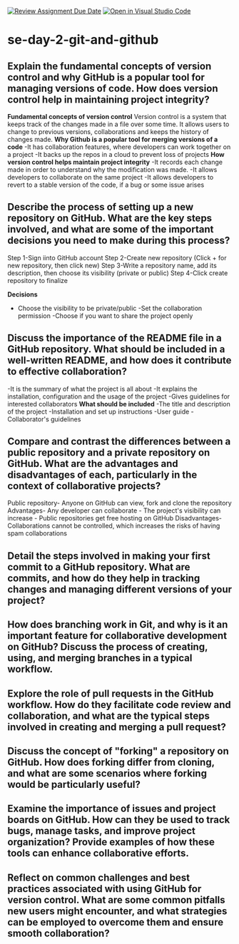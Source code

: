 [![Review Assignment Due Date](https://classroom.github.com/assets/deadline-readme-button-22041afd0340ce965d47ae6ef1cefeee28c7c493a6346c4f15d667ab976d596c.svg)](https://classroom.github.com/a/8wgCKhpZ)
[![Open in Visual Studio Code](https://classroom.github.com/assets/open-in-vscode-2e0aaae1b6195c2367325f4f02e2d04e9abb55f0b24a779b69b11b9e10269abc.svg)](https://classroom.github.com/online_ide?assignment_repo_id=18440464&assignment_repo_type=AssignmentRepo)
# se-day-2-git-and-github
## Explain the fundamental concepts of version control and why GitHub is a popular tool for managing versions of code. How does version control help in maintaining project integrity?

**Fundamental concepts of version control**
Version control is a system that keeps track of the changes made in a file over some time. It allows users to change to previous versions, collaborations and keeps the history of changes made.
**Why Github is a popular tool for merging versions of a code**
-It has collaboration features, where developers can work together on a project
-It backs up the repos in a cloud to prevent loss of projects
**How version control helps maintain project integrity**
-It records each change made in order to understand why the modification was made.
-It allows developers to collaborate on the same project
-It allows developers to revert to a stable version of the code, if a bug or some issue arises

## Describe the process of setting up a new repository on GitHub. What are the key steps involved, and what are some of the important decisions you need to make during this process?

Step 1-Sign iinto GitHub account
Step 2-Create new repository (Click + for new repository, then click new)
Step 3-Write a repository name, add its description, then choose its visibility (private or public)
Step 4-Click create repository to finalize

**Decisions**
- Choose the visibility to be private/public
-Set the collaboration permission
-Choose if you want to share the project openly

## Discuss the importance of the README file in a GitHub repository. What should be included in a well-written README, and how does it contribute to effective collaboration?
-It is the summary of what the project is all about
-It explains the installation, configuration and the usage of the project
-Gives guidelines for interested collaborators
**What should be included**
-The title and description of the project
-Installation and set up instructions
-User guide
-Collaborator's guidelines

## Compare and contrast the differences between a public repository and a private repository on GitHub. What are the advantages and disadvantages of each, particularly in the context of collaborative projects?

Public repository- Anyone on GitHub can view, fork and clone the repository
Advantages- Any developer can collaborate
          - The project's visibility can increase
          - Public repositories get free hosting on GitHub
Disadvantages- Collaborations cannot be controlled, which increases the risks of having spam collaborations

## Detail the steps involved in making your first commit to a GitHub repository. What are commits, and how do they help in tracking changes and managing different versions of your project?

## How does branching work in Git, and why is it an important feature for collaborative development on GitHub? Discuss the process of creating, using, and merging branches in a typical workflow.

## Explore the role of pull requests in the GitHub workflow. How do they facilitate code review and collaboration, and what are the typical steps involved in creating and merging a pull request?

## Discuss the concept of "forking" a repository on GitHub. How does forking differ from cloning, and what are some scenarios where forking would be particularly useful?

## Examine the importance of issues and project boards on GitHub. How can they be used to track bugs, manage tasks, and improve project organization? Provide examples of how these tools can enhance collaborative efforts.

## Reflect on common challenges and best practices associated with using GitHub for version control. What are some common pitfalls new users might encounter, and what strategies can be employed to overcome them and ensure smooth collaboration?
